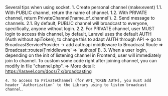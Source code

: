 Several tips when using socket.
    1. Create personal channel (make:event)
        1.1. With PUBLIC channel, return the name of channel.
        1.2. With PRIVATE channel, return PrivateChannel('name_of_channel').
    2. Send message to channels.
        2.1. By default, PUBLIC channel will broadcast to everyone, specifically, anyone without login.
        2.2. For PRIVATE channel, user MUST login to access this channel, by default, Laravel uses the default AUTH (Auth without apiToken), to change this to adapt AUTH through API -> go to BroadcastServiceProvider -> add auth:api middleware to Broadcast Route => Broadcast::routes(['middleware' => 'auth:api']).
    3. When a user login, depending on the init of listening channel in Frontend, user will immediately join to channel. To custom some code right after joining channel, you can modify in file "channel.php".
=> More detail: https://laravel.com/docs/7.x/broadcasting
    
    4. To access to PrivateChannel (for API_TOKEN AUTH), you must add header `Authorization` to the Library using to listen broadcast channel.
